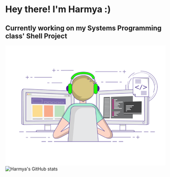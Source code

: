 # Hey there! I'm Harmya :)

## Currently working on my Systems Programming class' Shell Project
![Harmya's GitHub stats](https://github.com/harmya/harmya/blob/main/gif3.gif)
<br>
![Harmya's GitHub stats](https://github-readme-stats.vercel.app/api/top-langs/?username=harmya&hide=Jupyter%20Notebook&theme=radical)

